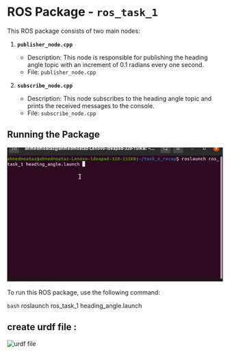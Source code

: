 # ROS Package - `ros_task_1`

This ROS package consists of two main nodes:

1. **`publisher_node.cpp`**
    - Description: This node is responsible for publishing the heading angle topic with an increment of 0.1 radians every one second.
    - File: `publisher_node.cpp`

2. **`subscribe_node.cpp`**
    - Description: This node subscribes to the heading angle topic and prints the received messages to the console.
    - File: `subscribe_node.cpp`

## Running the Package

![pub sub](https://github.com/Ahmed-M0ataz/Robotics-Course/blob/main/task_6_recab/media/heading_angle.gif)

To run this ROS package, use the following command:

```bash```
roslaunch ros_task_1 heading_angle.launch 


## create urdf file :

![urdf file](https://github.com/Ahmed-M0ataz/Robotics-Course/blob/main/task_6_recab/media/urdf_file.png)
